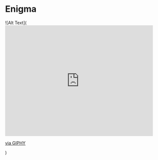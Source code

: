 # Enigma
![Alt Text](<iframe src="https://giphy.com/embed/10V3fRJougOUJa" width="480" height="360" frameBorder="0" class="giphy-embed" allowFullScreen></iframe><p><a href="https://giphy.com/gifs/spongebob-squarepants-patrick-10V3fRJougOUJa">via GIPHY</a></p>)
